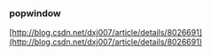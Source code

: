 
### popwindow ###
[http://blog.csdn.net/dxj007/article/details/8026691](http://blog.csdn.net/dxj007/article/details/8026691)


<style name="popwin_anim_style">
        <item name="android:windowEnterAnimation">@anim/left_in</item>
        <item name="android:windowExitAnimation">@anim/right_out</item>
    </style>